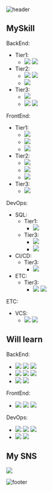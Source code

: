![header](https://capsule-render.vercel.app/api?type=slice&color=D0303C&text=Jang%MK&fontSize=40&fontColor=FFFFFF&fontAlign=85&fontAlignY=35&rotate=7)

## MySkill

BackEnd:
- Tier1:
  - <img src="https://img.shields.io/badge/Java-007396?style=flat-square&logo=Java&logoColor=white"/></a>
<img src="https://img.shields.io/badge/SpringBoot-6DB33F?style=flat-square&logo=SpringBoot&logoColor=white"/></a>
- Tier2:
  - <img src="https://img.shields.io/badge/Python-3766AB?style=flat-square&logo=Python&logoColor=white"/></a>
<img src="https://img.shields.io/badge/TensorFlow-FF6F00?style=flat-square&logo=TensorFlow&logoColor=white"/></a>
  - <img src="https://img.shields.io/badge/NodeJS-339933?style=flat-square&logo=Node.js&logoColor=white"/></a>
- Tier3:
  - <img src="https://img.shields.io/badge/C-A8B9CC?style=flat-square&logo=c&logoColor=white"/></a>
  - <img src="https://img.shields.io/badge/C%23-239120?style=flat-square&logo=c+sharp&logoColor=white"/></a>
<img src="https://img.shields.io/badge/Unity-000000?style=flat-square&logo=Unity&logoColor=white"/></a>

FrontEnd:
- Tier1:
  - <img src="https://img.shields.io/badge/HTML5-E34F26?style=flat-square&logo=HTML5&logoColor=white"/></a>
  - <img src="https://img.shields.io/badge/CSS3-1572B6?style=flat-square&logo=CSS3&logoColor=white"/></a>
  - <img src="https://img.shields.io/badge/JavaScript-F7DF1E?style=flat-square&logo=JavaScript&logoColor=white"/></a>
- Tier2:
  - <img src="https://img.shields.io/badge/npm-CB3837?style=flat-square&logo=npm&logoColor=white"/></a>
  - <img src="https://img.shields.io/badge/sass-CC6699?style=flat-square&logo=sass&logoColor=white"/></a>
  - <img src="https://img.shields.io/badge/TypeScript-3178C6?style=flat-square&logo=TypeScript&logoColor=white"/></a>
- Tier3:
  - <img src="https://img.shields.io/badge/Webpack-8DD6F9?style=flat-square&logo=Webpack&logoColor=white"/></a>

DevOps:
- SQL:
  - Tier1:
    -  <img src="https://img.shields.io/badge/OracleDB-F80000?style=flat-square&logo=Oracle&logoColor=white"/></a>
  - Tier3:
    - <img src="https://img.shields.io/badge/PostgreSQL-336791?style=flat-square&logo=PostgreSQL&logoColor=white"/></a>
    - <img src="https://img.shields.io/badge/MySQL-4479A1?style=flat-square&logo=MySQL&logoColor=white"/></a>  
- CI/CD:
  - Tier3:
    - <img src="https://img.shields.io/badge/TravisCI-3EAAAF?style=flat-square&logo=TravisCI&logoColor=white"/></a>
- ETC:
  - Tier3:
    - <img src="https://img.shields.io/badge/AWS-232F3E?style=flat-square&logo=Amazon+AWS&logoColor=white"/></a>
<img src="https://img.shields.io/badge/NGINX-009639?style=flat-square&logo=NGINX&logoColor=white"/></a>

ETC:
- VCS:
  - <img src="https://img.shields.io/badge/Git-F05032?style=flat-square&logo=Git&logoColor=white"/></a>
<img src="https://img.shields.io/badge/GitHub-181717?style=flat-square&logo=github&logoColor=white"/></a>


## Will learn
BackEnd:
- <img src="https://img.shields.io/badge/Go-00ADD8?style=flat-square&logo=Go&logoColor=white"/></a>
<img src="https://img.shields.io/badge/RUST-000000?style=flat-square&logo=RUST&logoColor=white"/></a>
<img src="https://img.shields.io/badge/Kotlin-0095D5?style=flat-square&logo=Kotlin&logoColor=white"/></a>
- <img src="https://img.shields.io/badge/Flask-000000?style=flat-square&logo=Flask&logoColor=white"/></a>
<img src="https://img.shields.io/badge/Django-092E20?style=flat-square&logo=Django&logoColor=white"/></a>
<img src="https://img.shields.io/badge/Pytorch-EE4C2C?style=flat-square&logo=Pytorch&logoColor=white"/></a>
- <img src="https://img.shields.io/badge/Deno-000000?style=flat-square&logo=Deno&logoColor=white"/></a>
<img src="https://img.shields.io/badge/NestJS-E0234E?style=flat-square&logo=NestJS&logoColor=white"/></a> 

FrontEnd:
- <img src="https://img.shields.io/badge/Vue-4FC08D?style=flat-square&logo=Vue.js&logoColor=white"/></a>
<img src="https://img.shields.io/badge/React-61DAFB?style=flat-square&logo=React&logoColor=white"/></a>
<img src="https://img.shields.io/badge/Svelte-FF3E00?style=flat-square&logo=Svelte&logoColor=white"/></a>   

DevOps:
- <img src="https://img.shields.io/badge/Jenkins-D24939?style=flat-square&logo=Jenkins&logoColor=white"/></a>
<img src="https://img.shields.io/badge/Docker-2496ED?style=flat-square&logo=Docker&logoColor=white"/></a>
<img src="https://img.shields.io/badge/Kubernetes-326CE5?style=flat-square&logo=kubernetes&logoColor=white"/></a>   
- <img src="https://img.shields.io/badge/MariaDB-003545?style=flat-square&logo=MariaDB&logoColor=white"/></a>
<img src="https://img.shields.io/badge/MongoDB-47A248?style=flat-square&logo=MongoDB&logoColor=white"/></a>   


## My SNS
<a href="https://www.instagram.com/jangmk97/"><img src="https://img.shields.io/badge/Instagram-E4405F?style=flat-square&logo=Instagram&logoColor=white"/></a>


![footer](https://capsule-render.vercel.app/api?section=footer&type=slice&color=134A9D)
